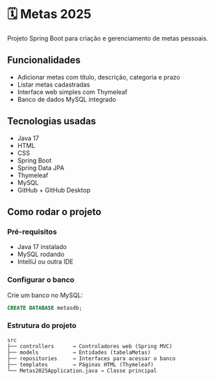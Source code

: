 # 🗓️ Metas 2025

Projeto Spring Boot para criação e gerenciamento de metas pessoais.

##  Funcionalidades

- Adicionar metas com título, descrição, categoria e prazo
- Listar metas cadastradas
- Interface web simples com Thymeleaf
- Banco de dados MySQL integrado

##  Tecnologias usadas

- Java 17
- HTML
- CSS
- Spring Boot
- Spring Data JPA
- Thymeleaf
- MySQL
- GitHub + GitHub Desktop

##  Como rodar o projeto

###  Pré-requisitos

- Java 17 instalado
- MySQL rodando
- IntelliJ ou outra IDE

### Configurar o banco

Crie um banco no MySQL:

```sql
CREATE DATABASE metasdb; 
```
### Estrutura do projeto
```
src
├── controllers      → Controladores web (Spring MVC)
├── models           → Entidades (tabelaMetas)
├── repositories     → Interfaces para acessar o banco
├── templates        → Páginas HTML (Thymeleaf)
└── Metas2025Application.java → Classe principal
